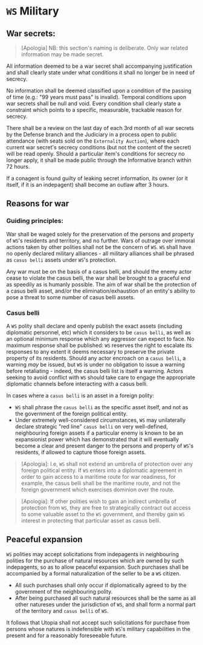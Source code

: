 # `WS` Military

## War secrets:

> [Apologia] NB: this section's naming is deliberate. Only war related information may be made secret.

All information deemed to be a war secret shall accompanying justification and shall clearly state under what conditions it shall no longer be in need of secrecy.

No information shall be deemed classified upon a condition of the passing of time (e.g.: "99 years must pass" is invalid). Temporal conditions upon war secrets shall be null and void. Every condition shall clearly state a constraint which points to a specific, measurable, trackable reason for secrecy.

There shall be a review on the last day of each 3rd month of all war secrets by the Defense branch and the Judiciary in a process open to public attendance (with seats sold on the `Externality Auction`), where each current war secret's secrecy conditions (but not the content of the secret) will be read openly. Should a particular item's conditions for secrecy no longer apply, it shall be made public through the Informative branch within 72 hours.

If a conagent is found guilty of leaking secret information, its owner (or it itself, if it is an indepagent) shall become an outlaw after 3 hours.

## Reasons for war

### Guiding principles:

War shall be waged solely for the preservation of the persons and property of `WS`'s residents and territory, and no further. Wars of outrage over immoral actions taken by other polities shall not be the concern of `WS`. `WS` shall have no openly declared military alliances - all military alliances shall be phrased as `casus belli` assets under `WS`'s protection.

Any war must be on the basis of a casus belli, and should the enemy actor cease to violate the casus belli, the war shall be brought to a graceful end as speedily as is humanly possible. The aim of war shall be the protection of a casus belli asset, and/or the elimination/exhaustion of an entity's ability to pose a threat to some number of casus belli assets.

### Casus belli

A `WS` polity shall declare and openly publish the exact assets (including diplomatic personnel, etc) which it considers to be `casus belli`, as well as an optional minimum response which any aggressor can expect to face. No maximum response shall be published: `WS` reserves the right to escalate its responses to any extent it deems necessary to preserve the private property of its residents. Should any actor encroach on a `casus belli`, a warning *may* be issued, but `WS` is under no obligation to issue a warning before retaliating - indeed, the casus belli list is itself a warning. Actors seeking to avoid conflict with `WS` should take care to engage the appropriate diplomatic channels before interacting with a casus belli.

In cases where a `casus belli` is an asset in a foreign polity:
- `WS` shall phrase the `casus belli` as the specific asset itself, and not as the government of the foreign political entity.
- Under extremely well-considered circumstances, `WS` may unilaterally declare strategic "red line" `casus belli` on very well-defined, neighbouring foreign assets if a particular enemy is known to be an expansionist power which has demonstrated that it will eventually become a clear and present danger to the persons and property of `WS`'s residents, if allowed to capture those foreign assets.

> [Apologia]: I.e, `WS` shall not extend an umbrella of protection over any foreign political entity. If `WS` enters into a diplomatic agreement in order to gain access to a maritime route for war readiness, for example, the casus belli shall be the maritime route, and not the foreign government which exercises dominion over the route.

> [Apologia]: If other polities wish to gain an indirect umbrella of protection from `WS`, they are free to strategically contract out access to some valuable asset to the `WS` government, and thereby gain `WS` interest in protecting that particular asset as casus belli.

## Peaceful expansion

`WS` polities may accept solicitations from indepagents in neighbouring polities for the purchase of natural resources which are owned by such indepagents, so as to allow peaceful expansion. Such purchases shall be accompanied by a formal naturalization of the seller to be a `WS` citizen.

- All such purchases shall only occur if diplomatically agreed to by the government of the neighbouring polity.
- After being purchased all such natural resources shall be the same as all other natureses under the jurisdiction of `WS`, and shall form a normal part of the territory and `casus belli` of `WS`.

It follows that Utopia shall not accept such solicitations for purchase from persons whose natures is indefensible with `WS`'s military capabilities in the present and for a reasonably foreseeable future.
